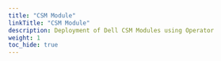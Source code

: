 ```yaml
---
title: "CSM Module"
linkTitle: "CSM Module"
description: Deployment of Dell CSM Modules using Operator
weight: 1
toc_hide: true
--- 
```

